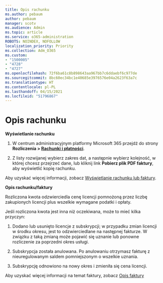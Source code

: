 ```yaml
---
title: Opis rachunku
ms.author: pebaum
author: pebaum
manager: scotv
ms.audience: Admin
ms.topic: article
ms.service: o365-administration
ROBOTS: NOINDEX, NOFOLLOW
localization_priority: Priority
ms.collection: Adm_O365
ms.custom:
- "1500005"
- "4728"
- "4727"
ms.openlocfilehash: 72f6ba61c8b898643aa967bb7c6ddaebf6c977de
ms.sourcegitcommit: 8bc60ec34bc1e40685e3976576e04a2623f63a7c
ms.translationtype: HT
ms.contentlocale: pl-PL
ms.lasthandoff: 04/15/2021
ms.locfileid: "51796867"
---
```

# <a name="understand-your-bill"></a>Opis rachunku

**Wyświetlanie rachunku**

1. W centrum administracyjnym platformy Microsoft 365 przejdź do strony **Rozliczenia > [Rachunki i płatności](https://go.microsoft.com/fwlink/p/?linkid=848039)**.

2. Z listy rozwijanej wybierz zakres dat, a następnie wybierz kolejność, w której chcesz przejrzeć dane, lub kliknij link **Pobierz plik PDF faktury**, aby wyświetlić kopię rachunku.

Aby uzyskać więcej informacji, zobacz [Wyświetlanie rachunku lub faktury](https://docs.microsoft.com/microsoft-365/commerce/billing-and-payments/view-your-bill-or-invoice).

**Opis rachunku/faktury**

Rozliczona kwota odzwierciedla cenę licencji pomnożoną przez liczbę zakupionych licencji plus wszelkie wymagane podatki i opłaty.

Jeśli rozliczona kwota jest inna niż oczekiwana, może to mieć kilka przyczyn:

1. Dodano lub usunięto licencje z subskrypcji; w przypadku zmian licencji w środku okresu, jest to odzwierciedlane na następnej fakturze.  W związku z taką zmianą może pojawić się uznanie lub ponowne rozliczenie za poprzedni okres usługi.

2. Subskrypcja została anulowana.  Po anulowaniu otrzymasz fakturę z nieuregulowanym saldem pomniejszonym o wszelkie uznania.

3. Subskrypcję odnowiono na nowy okres i zmieniła się cena licencji.  

Aby uzyskać więcej informacji na temat faktury, zobacz [Opis faktury](https://support.office.com/article/Understand-your-invoice-for-Office-365-for-business-0724b428-fb59-4962-8c37-6674166d7507)
